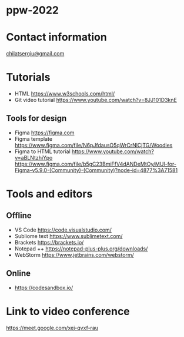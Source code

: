 # ppw-2022

# Contact information
chilatsergiu@gmail.com

# Tutorials
- HTML https://www.w3schools.com/html/
- Git video tutorial https://www.youtube.com/watch?v=8JJ101D3knE


## Tools for design
- Figma https://figma.com
- Figma template https://www.figma.com/file/N6pJfdausO5qWrCrNlCjTG/Woodies
- Figma to HTML tutorial https://www.youtube.com/watch?v=aBLNtzhiYpo
https://www.figma.com/file/b5gC23BmiFfV4dANDeMtOy/MUI-for-Figma-v5.9.0-(Community)-(Community)?node-id=4877%3A71581

# Tools and editors
## Offline
- VS Code https://code.visualstudio.com/
- Subliome text https://www.sublimetext.com/
- Brackets https://brackets.io/
- Notepad ++ https://notepad-plus-plus.org/downloads/
- WebStorm https://www.jetbrains.com/webstorm/

## Online
- https://codesandbox.io/

# Link to video conference
https://meet.google.com/xej-qvxf-rau
